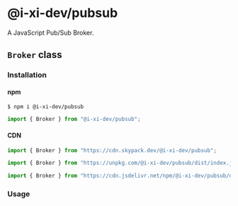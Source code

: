 # @i-xi-dev/pubsub

A JavaScript Pub/Sub Broker.


## `Broker` class


### Installation

#### npm

```console
$ npm i @i-xi-dev/pubsub
```

```javascript
import { Broker } from "@i-xi-dev/pubsub";
```

#### CDN

```javascript
import { Broker } from "https://cdn.skypack.dev/@i-xi-dev/pubsub";
```

```javascript
import { Broker } from "https://unpkg.com/@i-xi-dev/pubsub/dist/index.js";
```

```javascript
import { Broker } from "https://cdn.jsdelivr.net/npm/@i-xi-dev/pubsub/dist/index.js";
```


### Usage

